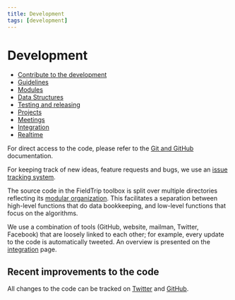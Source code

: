 ```yaml
---
title: Development
tags: [development]
---
```


# Development

- [Contribute to the development](/contribute)
- [Guidelines](/development/guideline)
- [Modules](/development/module)
- [Data Structures](/development/datastructure)
- [Testing and releasing](/development/dashboard)
- [Projects](/development/project)
- [Meetings](/development/meeting)
- [Integration](/development/integration)
- [Realtime](/development/realtime)

For direct access to the code, please refer to the [Git and GitHub](/development/git) documentation.

For keeping track of new ideas, feature requests and bugs, we use an [issue tracking system](/development/issues).

The source code in the FieldTrip toolbox is split over multiple directories reflecting its [modular organization](/development/module). This facilitates a separation between high-level functions that do data bookkeeping, and low-level functions that focus on the algorithms.

We use a combination of tools (GitHub, website, mailman, Twitter, Facebook) that are loosely linked to each other; for example, every update to the code is automatically tweeted. An overview is presented on the [integration](/development/integration) page.

## Recent improvements to the code

All changes to the code can be tracked on [Twitter](http://twitter.com/fieldtriptoolbx) and [GitHub](/development/git).
